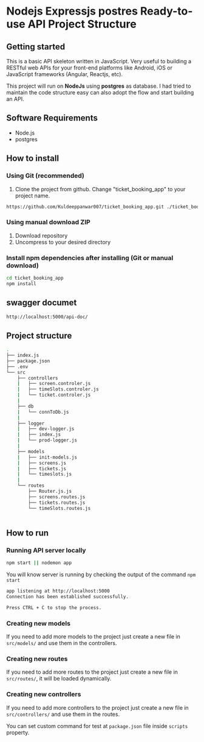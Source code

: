 # Nodejs Expressjs postres Ready-to-use API Project Structure

## Getting started

This is a basic API skeleton written in JavaScript. Very useful to building a RESTful web APIs for your front-end platforms like Android, iOS or JavaScript frameworks (Angular, Reactjs, etc).

This project will run on **NodeJs** using **postgres** as database. I had tried to maintain the code structure easy can also adopt the flow and start building an API.

## Software Requirements

- Node.js
- postgres

## How to install

### Using Git (recommended)

1.  Clone the project from github. Change "ticket_booking_app" to your project name.

```bash
https://github.com/Kuldeeppanwar007/ticket_booking_app.git ./ticket_booking_app
```

### Using manual download ZIP

1.  Download repository
2.  Uncompress to your desired directory

### Install npm dependencies after installing (Git or manual download)

```bash
cd ticket_booking_app
npm install
```
## swagger documet
```bash
http://localhost:5000/api-doc/
```

## Project structure

```sh
.
├── index.js
├── package.json
├── .env
└── src
    ├── controllers
    |   ├── screen.controler.js
    |   ├── timeSlots.controler.js
    |   └── ticket.controler.js
    |
    ├── db
    |   └── connToDb.js
    |
    ├── logger
    |   ├── dev-logger.js
    |   ├── index.js
    |   └── prod-logger.js
    |
    ├── models
    |   ├── init-models.js
    |   ├── screens.js
    |   ├── tickets.js
    |   └── timeslots.js
    |
    └── routes
        ├── Router.js.js
        ├── screens.routes.js
        ├── tickets.routes.js
        └── timeSlots.routes.js
    
```

## How to run

### Running API server locally

```bash
npm start || nodemon app
```

You will know server is running by checking the output of the command `npm start`

```bash
app listening at http://localhost:5000
Connection has been established successfully.

Press CTRL + C to stop the process.
```

### Creating new models

If you need to add more models to the project just create a new file in `src/models/` and use them in the controllers.

### Creating new routes

If you need to add more routes to the project just create a new file in `src/routes/`, it will be loaded dynamically.

### Creating new controllers

If you need to add more controllers to the project just create a new file in `src/controllers/` and use them in the routes.

You can set custom command for test at `package.json` file inside `scripts` property.

